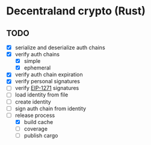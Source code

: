 # Decentraland crypto (Rust)

## TODO

- [x] serialize and deserialize auth chains
- [x] verify auth chains
  - [x] simple
  - [x] ephemeral
- [x] verify auth chain expiration
- [x] verify personal signatures
- [ ] verify [EIP-1271](https://github.com/ethereum/EIPs/blob/master/EIPS/eip-1271.md) signatures
- [ ] load identity from file
- [ ] create identity
- [ ] sign auth chain from identity
- [ ] release process
  - [x] build cache
  - [ ] coverage
  - [ ] publish cargo
